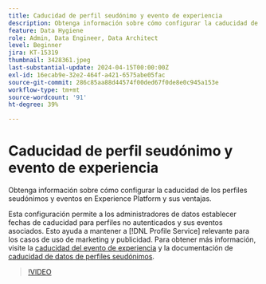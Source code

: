 ```yaml
---
title: Caducidad de perfil seudónimo y evento de experiencia
description: Obtenga información sobre cómo configurar la caducidad de los perfiles seudónimos y eventos en Experience Platform y sus ventajas.
feature: Data Hygiene
role: Admin, Data Engineer, Data Architect
level: Beginner
jira: KT-15319
thumbnail: 3428361.jpeg
last-substantial-update: 2024-04-15T00:00:00Z
exl-id: 16ecab9e-32e2-464f-a421-6575abe05fac
source-git-commit: 286c85aa88d44574f00ded67f0de8e0c945a153e
workflow-type: tm+mt
source-wordcount: '91'
ht-degree: 39%

---
```


# Caducidad de perfil seudónimo y evento de experiencia

Obtenga información sobre cómo configurar la caducidad de los perfiles seudónimos y eventos en Experience Platform y sus ventajas.

Esta configuración permite a los administradores de datos establecer fechas de caducidad para perfiles no autenticados y sus eventos asociados. Esto ayuda a mantener a [!DNL Profile Service] relevante para los casos de uso de marketing y publicidad. Para obtener más información, visite la [caducidad del evento de experiencia](https://experienceleague.adobe.com/es/docs/experience-platform/profile/event-expirations) y la documentación de [caducidad de datos de perfiles seudónimos](https://experienceleague.adobe.com/es/docs/experience-platform/profile/event-expirations).


>[!VIDEO](https://video.tv.adobe.com/v/3449856?learn=on&enablevpops&captions=spa)
